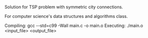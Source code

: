 Solution for TSP problem with symmetric city connections.

For computer science's data structures and algorithms class.

Compiling: gcc --std=c99 -Wall main.c -o main.o
Executing: ./main.o <input_file> <output_file>
